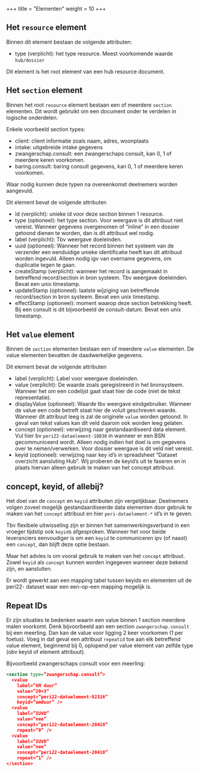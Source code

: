 +++
title = "Elementen"
weight = 10
+++

## Het `resource` element
Binnen dit element bestaan de volgende attributen:
* type (verplicht): het type resource. Meest voorkomende waarde `hub/dossier`

Dit element is het root element van een hub resource document.

## Het `section` element
Binnen het root `resource` element bestaan een of meerdere `section` elementen.
Dit wordt gebruikt om een document onder te verdelen in logische onderdelen.

Enkele voorbeeld section types:
* client: client informatie zoals naam, adres, woonplaats
* intake: uitgebreide intake gegevens
* zwangerschap.consult: een zwangerschaps consult, kan 0, 1 of meerdere keren voorkomen.
* baring.consult: baring consult gegevens, kan 0, 1 of meerdere keren voorkomen.

Waar nodig kunnen deze typen na overeenkomst deelnemers worden aangevuld.

Dit element bevat de volgende attributen

* Id (verplicht): unieke id voor deze section binnen 1 resource.
* type (optioneel): het type section. Voor weergave is dit attribuut niet vereist. Wanneer gegevens overgenomen of “inline” in een dossier getoond dienen te worden, dan is dit attribuut wel nodig.
* label (verplicht): Tbv weergave doeleinden.
* uuid (optioneel): Wanneer het record binnen het systeem van de verzender een eenduidige unieke identificatie heeft kan dit attribuut worden ingevuld. Alleen nodig igv van overname gegevens, om duplicatie tegen te gaan.
* createStamp (verplicht): wanneer het record is aangemaakt in betreffend record/section in bron systeem. Tbv weergave doeleinden. Bevat een unix timestamp.
* updateStamp (optioneel): laatste wijziging van betreffende record/section in bron systeem. Bevat een unix timestamp.
* effectStamp (optioneel): moment waarop deze section betrekking heeft. Bij een consult is dit bijvoorbeeld de consult-datum. Bevat een unix timestamp.



## Het `value` element

Binnen de `section` elementen bestaan een of meerdere `value` elementen.
De value elementen bevatten de daadwerkelijke gegevens.

Dit element bevat de volgende attributen
* label (verplicht): Label voor weergave doeleinden.
* value (verplicht): De waarde zoals geregistreerd in het bronsysteem. Wanneer het om een codelijst gaat staat hier de code (niet de tekst representatie).
* displayValue (optioneel): Waarde tbv weergave eindgebruiker. Wanneer de value een code betreft staat hier de voluit geschreven waarde. Wanneer dit attribuut leeg is zal de originele `value` worden getoond. In geval van tekst values kan dit veld daarom ook worden leeg gelaten.
* concept (optioneel): verwijzing naar gestandaardiseerd data element. Vul hier bv `peri22-dataelement-10030` in wanneer er een BSN gecommuniceerd wordt. Alleen nodig indien het doel is om gegevens over te nemen/verwerken. Voor dossier weergave is dit veld niet vereist.
* keyid (optioneel): verwijzing naar key id’s in spreadsheet “Dataset overzicht aansluting Hub”. Wij proberen de keyid’s uit te faseren en in plaats hiervan alleen gebruik te maken van het concept attribuut.

## concept, keyid, of allebij?
Het doel van de `concept` en `keyid` attributen zijn vergelijkbaar. Deelnemers volgen zoveel mogelijk gestandaardiseerde data elementen door gebruik te maken van het `concept` attribuut en hier `peri-dataelement-*` id’s in te geven.

Tbv flexibele uitwisseling zijn er binnen het samenwerkingsverband in een vroeger tijdstip ook `keyid`s afgesproken. Wanneer het voor beide leveranciers eenvoudiger is om een `keyid` te communiceren ipv (of naast) een `concept`, dan blijft deze optie bestaan.

Maar het advies is om vooral gebruik te maken van het `concept` attribuut. Zowel `keyid` als `concept` kunnen worden ingegeven wanneer deze bekend zijn, en aansluiten.

Er wordt gewerkt aan een mapping tabel tussen keyids en elementen uit de peri22- dataset waar een een-op-een mapping mogelijk is.


## Repeat IDs
Er zijn situaties te bedenken waarin een value binnen 1 section meerdere malen voorkomt. Denk bijvoorbeeld aan een section `zwangerschap.consult` bij een meerling. Dan kan de value voor ligging 2 keer voorkomen (1 per foetus). Voeg in dat geval een attribuut `repeatid` toe aan elk betreffend value element, beginnend bij 0, oplopend per value element van zelfde type (obv keyid of element attribuut).

Bijvoorbeeld zwangerschaps consult voor een meerling:

```xml
<section type=”zwangerschap.consult”>
  <value
    label=”AM duur”
    value=”20+3”
    concept=”peri22-dataelement-82316”
    keyid=”amduur” />
  <value
    label=”IUVD”
    value=”nee”
    concept=”peri22-dataelement-20410”
    repeat=”0” />
  <value
    label=”IUVD”
    value=”nee”
    concept=”peri22-dataelement-20410”
    repeat=”1” />
</section>
```
